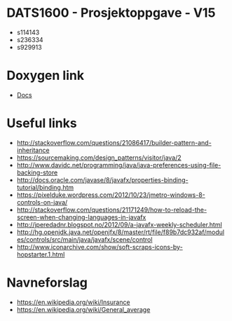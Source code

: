 # DATS1600 - Prosjektoppgave - V15

* s114143
* s236334
* s929913

# Doxygen link
* [Docs](http://student.cs.hioa.no/~s114143/dats1600/doxydocs/html)

# Useful links
* http://stackoverflow.com/questions/21086417/builder-pattern-and-inheritance
* https://sourcemaking.com/design_patterns/visitor/java/2
* http://www.davidc.net/programming/java/java-preferences-using-file-backing-store
* http://docs.oracle.com/javase/8/javafx/properties-binding-tutorial/binding.htm
* https://pixelduke.wordpress.com/2012/10/23/jmetro-windows-8-controls-on-java/
* http://stackoverflow.com/questions/21171249/how-to-reload-the-screen-when-changing-languages-in-javafx
* http://jperedadnr.blogspot.no/2012/09/a-javafx-weekly-scheduler.html
* http://hg.openjdk.java.net/openjfx/8/master/rt/file/f89b7dc932af/modules/controls/src/main/java/javafx/scene/control
* http://www.iconarchive.com/show/soft-scraps-icons-by-hopstarter.1.html

# Navneforslag
* https://en.wikipedia.org/wiki/Insurance
* https://en.wikipedia.org/wiki/General_average
